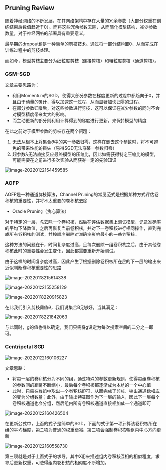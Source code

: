 ## Pruning Review

随着神经网络的不断发展，在其网络架构中存在大量的冗余参数（大部分权重在训练结束后数值趋近于0）。而将这些冗余参数去除，从而简化模型结构，减少参数数量，对于神经网络的部署具有重要意义。

最早期的dropout便是一种简单的剪枝技术。通过将一部分结构置0，从而完成在训练过程中的剪枝处理。

而如今，模型剪枝主要分为细粒度剪枝（连接剪枝）和粗粒度剪枝（通道剪枝）。

### GSM-SGD

文章主要思路为：

- 利用Momentum的SGD，使得大部分参数在梯度更新的过程中都趋向于0，并且由于动量的累计，得以加速这一过程，从而显著加快归零的过程。
- 在部分参数归零后，对这些参数进行剪枝，这可以保证在减少参数的同时不会对模型精度带来太大的影响。
- 而主动更新的部分则利用计算得到的梯度进行更新，来保持模型的精度

在此之前对于模型参数的剪枝存在两个问题：

1. 无法从根本上将集合$\theta$中的某一参数归零，这样在删去这个参数时，将不可避免的带来性能的损失（易得SGD无法将某一参数归零）
2. 超参数$\lambda$无法直接反应最终模型的压缩比，因此如需获得特定压缩比的模型，可能需要在之前进行多次实验从而获得一定的先验知识

![image-20220122154459585](C:\Users\dyh20200207\AppData\Roaming\Typora\typora-user-images\image-20220122154459585.png)

### AOFP

AOFP是一种通道剪枝算法，Channel Pruning的常见范式是根据某种方式评估卷积核的重要性，并将不太重要的卷积核去除

- Oracle Pruning（贪心算法）

对于特定的一层，先去除一个卷积核，然后在评估数据集上测试模型，记录准确率的平均下降数值，之后再恢复当前卷积核，并对下一卷积核进行相同操作，直到完成所有卷积核的测试，并按顺序删除对准确率影响最小的一些卷积核。

这种方法的问题在于，时间复杂度过高，且每次删除一组卷积核之后，由于其他卷积核此时的重要性会发生变化，因此都需要重新开始测试。

由于这样的时间复杂度过高，因此产生了根据删除卷积核所在层的下一层的输出来近似判断卷积核重要性的思路

![image-20220118215614338](C:\Users\dyh20200207\AppData\Roaming\Typora\typora-user-images\image-20220118215614338.png)

![image-20220122155258129](C:\Users\dyh20200207\AppData\Roaming\Typora\typora-user-images\image-20220122155258129.png)

![image-20220118220915823](C:\Users\dyh20200207\AppData\Roaming\Typora\typora-user-images\image-20220118220915823.png)

在此我们引入剪枝阈值$\theta$，我们说集合B足够好，当其满足：

![image-20220118221842063](C:\Users\dyh20200207\AppData\Roaming\Typora\typora-user-images\image-20220118221842063.png)

与此同时，g的值也得以确定，我们只需将g设定为每次搜索空间的二分之一即可。

### Centripetal SGD

![image-20220122160106227](C:\Users\dyh20200207\AppData\Roaming\Typora\typora-user-images\image-20220122160106227.png)

文章思路：

- 将每一层的卷积核分为不同的组，通过特殊的参数更新规则，使得每组卷积核的参数间的距离不断缩小，最后每个卷积核都逐渐成为本组的一个中心值
- 此时，只需在每组中取出一个卷积核即可，从而完成了剪枝，输出通道数相应的变为分组数量；此外，由于输出特征图作为下一层的输入，因此下一层每个卷积核通道也会分组，然后组内所有卷积核通道直接相加成一个通道即可

![image-20220122160426504](C:\Users\dyh20200207\AppData\Roaming\Typora\typora-user-images\image-20220122160426504.png)

在更新公式中，上面的式子是简单的SGD，下面的式子第一项计算该卷积核所在组的平均梯度，第二项为普通的权重衰减，第三项会强制卷积核朝组内中心方向更新

![image-20220122160558730](C:\Users\dyh20200207\AppData\Roaming\Typora\typora-user-images\image-20220122160558730.png)

第三项就是对于上面式子的求导，其中X用来描述组内卷积核互相的相似程度，求导后更新权重，可使得组内卷积核的相似度不断增加。

